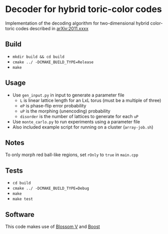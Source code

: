 # Decoder for hybrid toric-color codes

Implementation of the decoding algorithm for two-dimensional hybrid color-toric codes described in [arXiv:2011.xxxx](https://arxiv.org)

## Build

- `mkdir build && cd build`
- `cmake ../ -DCMAKE_BUILD_TYPE=Release`
- `make`

## Usage

- Use `gen_input.py` in input to generate a parameter file
  - `L` is linear lattice length for an LxL torus (must be a multiple of three)
  - `eP` is phase-flip error probability
  - `uP` is the morphing (unencoding) probability
  - `disorder` is the number of lattices to generate for each `uP`
- Use `monte_carlo.py` to run experiments using a parameter file
- Also included example script for running on a cluster (`array-job.sh`)

## Notes

To only morph red ball-like regions, set `rOnly` to `true` in `main.cpp`

## Tests

- `cd build`
- `cmake ../ -DCMAKE_BUILD_TYPE=Debug`
- `make`
- `make test`

## Software

This code makes use of [Blossom V](http://pub.ist.ac.at/~vnk/software.html) and [Boost](https://www.boost.org/)
